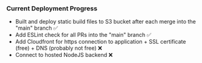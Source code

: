 ### Current Deployment Progress
- Built and deploy static build files to S3 bucket after each merge into the "main" branch ✅
- Add ESLint check for all PRs into the "main" branch ✅
- Add Cloudfront for https connection to application + SSL certificate (free) + DNS (probably not free) ❌
- Connect to hosted NodeJS backend ❌
